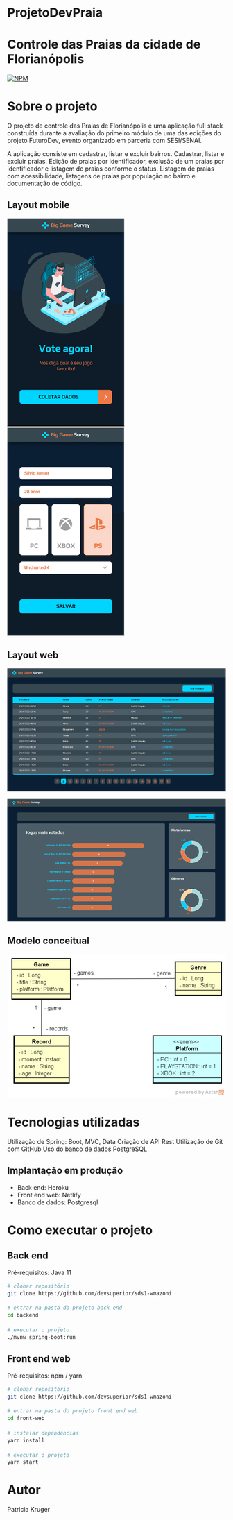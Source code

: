 # ProjetoDevPraia
# Controle das Praias da cidade de Florianópolis
[![NPM](https://img.shields.io/npm/l/react)](https://github.com/Patynet/ProjetoDevPraia/blob/develop/LICENCE) 

# Sobre o projeto

O projeto de controle das Praias de Florianópolis é uma aplicação full stack construída durante a avaliação do primeiro módulo de uma das edições do projeto FuturoDev, evento organizado em parceria com SESI/SENAI.

A aplicação consiste em cadastrar, listar e excluir bairros. Cadastrar, listar e excluir praias. Edição de praias por identificador, exclusão de um praias por identificador e listagem de praias conforme o status. Listagem de praias com acessibilidade, listagens de praias por população no bairro e documentação de código.

## Layout mobile
![Mobile 1](https://github.com/acenelio/assets/raw/main/sds1/mobile1.png) ![Mobile 2](https://github.com/acenelio/assets/raw/main/sds1/mobile2.png)

## Layout web
![Web 1](https://github.com/acenelio/assets/raw/main/sds1/web1.png)

![Web 2](https://github.com/acenelio/assets/raw/main/sds1/web2.png)

## Modelo conceitual
![Modelo Conceitual](https://github.com/acenelio/assets/raw/main/sds1/modelo-conceitual.png)

# Tecnologias utilizadas
Utilização de Spring: Boot, MVC, Data
Criação de API Rest
Utilização de Git com GitHub
Uso do banco de dados PostgreSQL

## Implantação em produção
- Back end: Heroku
- Front end web: Netlify
- Banco de dados: Postgresql

# Como executar o projeto

## Back end
Pré-requisitos: Java 11

```bash
# clonar repositório
git clone https://github.com/devsuperior/sds1-wmazoni

# entrar na pasta do projeto back end
cd backend

# executar o projeto
./mvnw spring-boot:run
```

## Front end web
Pré-requisitos: npm / yarn

```bash
# clonar repositório
git clone https://github.com/devsuperior/sds1-wmazoni

# entrar na pasta do projeto front end web
cd front-web

# instalar dependências
yarn install

# executar o projeto
yarn start
```

# Autor

Patricia Kruger



